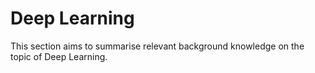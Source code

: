 # Deep Learning

This section aims to summarise relevant background knowledge on the topic of Deep Learning.